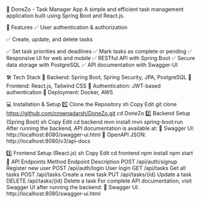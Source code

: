 📌 DoneZo - Task Manager App
A simple and efficient task management application built using Spring Boot and React.js.

🚀 Features
✅ User authentication & authorization

✅ Create, update, and delete tasks

✅ Set task priorities and deadlines
✅ Mark tasks as complete or pending
✅ Responsive UI for web and mobile
✅ RESTful API with Spring Boot
✅ Secure data storage with PostgreSQL
✅ API documentation with Swagger-UI

🛠 Tech Stack
🔹 Backend: Spring Boot, Spring Security, JPA, PostgreSQL
🔹 Frontend: React.js, Tailwind CSS
🔹 Authentication: JWT-based authentication
🔹 Deployment: Docker, AWS

💻 Installation & Setup
1️⃣ Clone the Repository
sh
Copy
Edit
git clone https://github.com/crownadarsh/DoneZo.git
cd DoneZo
2️⃣ Backend Setup (Spring Boot)
sh
Copy
Edit
cd backend
mvn install
mvn spring-boot:run
After running the backend, API documentation is available at:
📌 Swagger UI: http://localhost:8080/swagger-ui.html
📌 OpenAPI JSON: http://localhost:8080/v3/api-docs

3️⃣ Frontend Setup (React.js)
sh
Copy
Edit
cd frontend
npm install
npm start
📜 API Endpoints
Method	Endpoint	Description
POST	/api/auth/signup	Register new user
POST	/api/auth/login	User login
GET	/api/tasks	Get all tasks
POST	/api/tasks	Create a new task
PUT	/api/tasks/{id}	Update a task
DELETE	/api/tasks/{id}	Delete a task
For complete API documentation, visit Swagger UI after running the backend:
📌 Swagger UI: http://localhost:8080/swagger-ui.html
